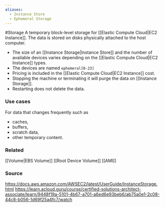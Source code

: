 ```yaml
---
aliases:
  - Instance Store
  - Ephemeral Storage
---
```

#Storage 
A temporary block-level storage for [[Elastic Compute Cloud|EC2 Instance]].
The data is stored on disks physically attached to the host computer.

* The size of an [[Instance Storage|Instance Store]] and the number of available devices varies depending on the [[Elastic Compute Cloud|EC2 Instance]] types.
* The devices are named `ephemeral[0-23]`
* Pricing is included in the [[Elastic Compute Cloud|EC2 Instance]] cost.
* Stopping the machine or terminating it will purge the data on [[Instance Storage]].
* Restarting does not delete the data.
### Use cases
For data that changes frequently such as
* caches,
* buffers,
* scratch data,
* other temporary content.

### Related
[[Volume|EBS Volume]]
[[Root Device Volume]]
[[AMI]]
### Source
https://docs.aws.amazon.com/AWSEC2/latest/UserGuide/InstanceStorage.html
https://learn.acloud.guru/course/certified-solutions-architect-associate/learn/9448f19a-5101-4b67-a701-a6ed6e93beb6/ab75a0e1-2c08-44c8-b056-1d69f25a4fc7/watch